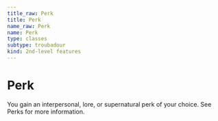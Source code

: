 ```yaml
---
title_raw: Perk
title: Perk
name_raw: Perk
name: Perk
type: classes
subtype: troubadour
kind: 2nd-level features
---
```


# Perk

You gain an interpersonal, lore, or supernatural perk of your choice. See Perks for more information.
